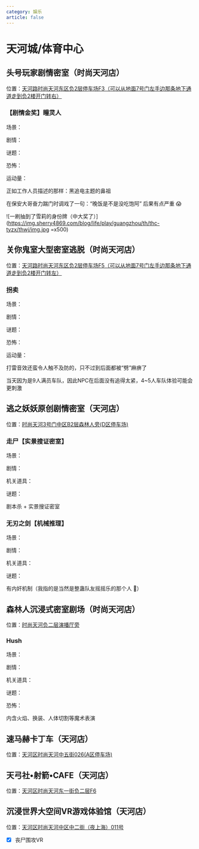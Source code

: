 ```yaml
---
category: 娱乐
article: false
---
```


# 天河城/体育中心

## 头号玩家剧情密室（时尚天河店）

<span class="icon iconfont icon-locate"></span> 位置：<a href="https://ditu.amap.com/place/B0GKJ9ZC0W" target="_blank">天河路时尚天河东区负2层停车场F3（可以从地面7号门左手边那条地下通道走到负2楼开门转右）</a>

### 【剧情金奖】瞳灵人

<div><p>场景：<el-rate model-value="2" disabled /></p></div>

<div><p>剧情：<el-rate model-value="3" disabled /></p></div>

<div><p>谜题：<el-rate model-value="1" disabled /></p></div>

<div><p>恐怖：<el-rate model-value="5" disabled /></p></div>

<div><p>运动量：<el-rate model-value="5" disabled /></p></div>

正如工作人员描述的那样：黑追电主题的鼻祖

在保安大哥奋力踹门时调戏了一句：“晚饭是不是没吃饱阿” 后果有点严重 :scream:

![一刷抽到了雪莉的身份牌（中大奖了）](https://img.sherry4869.com/blog/life/play/guangzhou/th/thc-tyzx/thwj/img.jpg =x500)

## 关你鬼室大型密室逃脱（时尚天河店）

<span class="icon iconfont icon-locate"></span> 位置：<a href="https://ditu.amap.com/place/B0G3JY24KV" target="_blank">天河路时尚天河东区负2层停车场F5（可以从地面7号门左手边那条地下通道走到负2楼开门转左）</a>

### 拐卖

<div><p>场景：<el-rate model-value="1.5" disabled /></p></div>

<div><p>剧情：<el-rate model-value="1" disabled /></p></div>

<div><p>谜题：<el-rate model-value="0.5" disabled /></p></div>

<div><p>恐怖：<el-rate model-value="2" disabled /></p></div>

<div><p>运动量：<el-rate model-value="2.5" disabled /></p></div>

打雷音效还蛮令人触不及防的，只不过到后面都被“劈”麻痹了

当天因为是9人满员车队，因此NPC在后面没有追得太紧，4~5人车队体验可能会更刺激

## 逃之妖妖原创剧情密室（天河店）

<span class="icon iconfont icon-locate"></span> 位置：<a href="https://ditu.amap.com/place/B0I64CZ3RO" target="_blank">时尚天河3号门中区B2层森林人旁(D区停车场)</a>

### 走尸【实景搜证密室】

<div><p>场景：<el-rate model-value="3.5" disabled /></p></div>

<div><p>剧情：<el-rate model-value="3.5" disabled /></p></div>

<div><p>机关道具：<el-rate model-value="3.5" disabled /></p></div>

<div><p>谜题：<el-rate model-value="3.5" disabled /></p></div>

剧本杀 + 实景搜证密室

### 无刃之剑【机械推理】

<div><p>场景：<el-rate model-value="2.5" disabled /></p></div>

<div><p>剧情：<el-rate model-value="2.5" disabled /></p></div>

<div><p>机关道具：<el-rate model-value="3" disabled /></p></div>

<div><p>谜题：<el-rate model-value="3" disabled /></p></div>

有内奸机制（我指的是当然是整蛊队友摇摇乐的那个人 :zany_face:）

## 森林人沉浸式密室剧场（时尚天河店）

<span class="icon iconfont icon-locate"></span> 位置：<a href="https://ditu.amap.com/place/B0IGSR3UQF" target="_blank">时尚天河负二层演播厅旁</a>

### Hush

<div><p>场景：<el-rate model-value="3.5" disabled /></p></div>

<div><p>剧情：<el-rate model-value="3" disabled /></p></div>

<div><p>机关道具：<el-rate model-value="3.5" disabled /></p></div>

<div><p>谜题：<el-rate model-value="1" disabled /></p></div>

<div><p>恐怖：<el-rate model-value="0.5" disabled /></p></div>

内含火焰、换装、人体切割等魔术表演

## 速马赫卡丁车（天河店）

<span class="icon iconfont icon-locate"></span> 位置：<a href="https://ditu.amap.com/place/B0G1KA1NWT" target="_blank">天河区时尚天河中五街026(A区停车场)</a>

## 天弓社•射箭•CAFE（天河店）

<span class="icon iconfont icon-locate"></span> 位置：<a href="https://ditu.amap.com/place/B0FFKUT6NL" target="_blank">天河区时尚天河东一街负二层F6</a>

## 沉浸世界大空间VR游戏体验馆（天河店）

<span class="icon iconfont icon-locate"></span> 位置：<a href="https://ditu.amap.com/place/B0H2F1LL6O" target="_blank">天河区时尚天河中区中二街（夜上海）011号</a>

- [x] 丧尸围攻VR